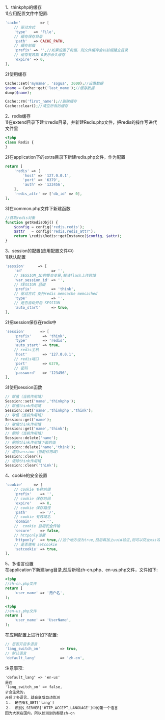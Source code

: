 1、thinkphp的缓存<br>
1)应用配置文件中配置:
```php
'cache'         => [
    // 驱动方式
    'type'   => 'File',
    // 缓存保存目录
    'path'   => CACHE_PATH,
    // 缓存前缀
    'prefix' => '',//如果设置了前缀，则文件缓存会以前缀建立目录
    // 缓存有效期 0表示永久缓存
    'expire' => 0,
],
```
2)使用缓存
```php
Cache::set('myname', 'sogua', 3600);//设置数据
$name = Cache::get('last_name');//缓存数据
dump($name);

Cache::rm('first_name');//删除缓存
Cache::clear();//清空所有的缓存
```
2、redis缓存<br>
1)在extend目录下建立redis目录，并新建Redis.php文件，把redis的操作写进代文件里
```php
<?php
class Redis {
}
```
2)在application下的extra目录下新建redis.php文件，作为配置
```php
return [
	'redis' => [
		'host' => '127.0.0.1',
		'port' => '6379',
		'auth' => '123456',
	],
	'redis_attr' => ['db_id' => 0],
];
```
3)在common.php文件下新建函数
```php
//获取redis对象
function getRedisObj() {
	$config = config('redis.redis');
	$attr   = config('redis.redis_attr');
	return \redis\Redis::getInstance($config, $attr);
}
```
3、session的配置(应用配置文件中)<br>
1)默认配置
```php
'session'      => [
	'id'             => '',
	// SESSION_ID的提交变量,解决flash上传跨域
	'var_session_id' => '',
	// SESSION 前缀
	'prefix'         => 'think',
	// 驱动方式 支持redis memcache memcached
	'type'           => '',
	// 是否自动开启 SESSION
	'auto_start'     => true,
],
```
2)把session保存在redis中
```php
'session'       => [
	'prefix'     => 'think',
	'type'       => 'redis',
	'auto_start' => true,
	// redis主机
	'host'       => '127.0.0.1',
	// redis端口
	'port'       => 6379,
	// 密码
	'password'   => '123456',
],
```
3)使用session函数
```php
// 赋值（当前作用域）
Session::set('name','thinkphp');
// 赋值think作用域
Session::set('name','thinkphp','think');
// 取值（当前作用域）
Session::get('name');
// 取值think作用域
Session::get('name','think');
// 删除（当前作用域）
Session::delete('name');
// 删除think作用域下面的值
Session::delete('name','think');
// 清除session（当前作用域）
Session::clear();
// 清除think作用域
Session::clear('think');
```
4、cookie的安全设置
```php
'cookie'     => [
	// cookie 名称前缀
	'prefix'    => '',
	// cookie 保存时间
	'expire'    => 0,
	// cookie 保存路径
	'path'      => '/',
	// cookie 有效域名
	'domain'    => '',
	//  cookie 启用安全传输
	'secure'    => false,
	// httponly设置
	'httponly'  => true,//这个地方设为true,然后再加上uuid验证,则可以防止xss攻击
	// 是否使用 setcookie
	'setcookie' => true,
],
```
5、多语言设置<br>
在application下新建lang目录,然后新增zh-cn.php、en-us.php文件，文件如下:
```php
<?php 
//zh-cn.php文件
return [
	'user_name' => '用户名',
];
```
```php
<?php 
//en-us.php文件
return [
	'user_name' => 'UserName',
];
```
在应用配置上进行如下配置:
```php
// 是否开启多语言
'lang_switch_on'         => true,
// 默认语言
'default_lang'           => 'zh-cn',
```
注意事项:
```
'default_lang' => 'en-us'
是在
'lang_switch_on' => false,
才会生效的，
开启了多语言，就会变成自动侦测
１.　是否有$_GET['lang']
２.　识别$_SERVER['HTTP_ACCEPT_LANGUAGE']中的第一个语言
因为大家在国内，所以侦测到的都是zh-cn
```

